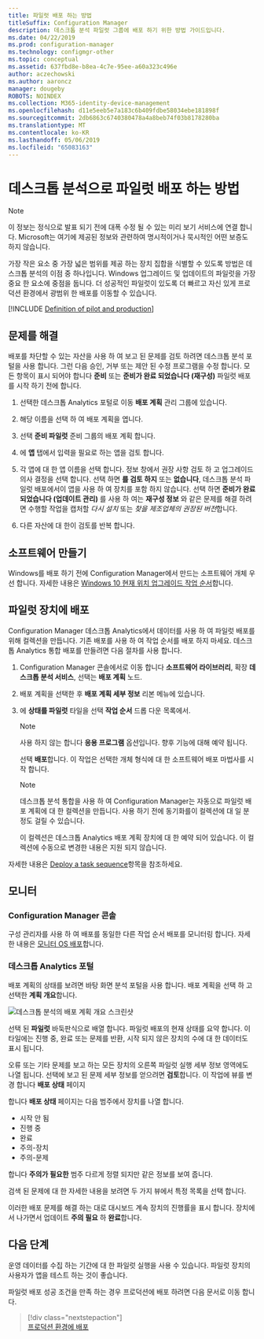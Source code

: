 ```yaml
---
title: 파일럿 배포 하는 방법
titleSuffix: Configuration Manager
description: 데스크톱 분석 파일럿 그룹에 배포 하기 위한 방법 가이드입니다.
ms.date: 04/22/2019
ms.prod: configuration-manager
ms.technology: configmgr-other
ms.topic: conceptual
ms.assetid: 637fbd8e-b8ea-4c7e-95ee-a60a323c496e
author: aczechowski
ms.author: aaroncz
manager: dougeby
ROBOTS: NOINDEX
ms.collection: M365-identity-device-management
ms.openlocfilehash: d11e5eeb5e7a183c6b409fdbe58034ebe181898f
ms.sourcegitcommit: 2db6863c6740380478a4a8beb74f03b8178280ba
ms.translationtype: MT
ms.contentlocale: ko-KR
ms.lasthandoff: 05/06/2019
ms.locfileid: "65083163"
---
```

# <a name="how-to-deploy-to-pilot-with-desktop-analytics"></a>데스크톱 분석으로 파일럿 배포 하는 방법

> [!Note]  
> 이 정보는 정식으로 발표 되기 전에 대폭 수정 될 수 있는 미리 보기 서비스에 연결 합니다. Microsoft는 여기에 제공된 정보와 관련하여 명시적이거나 묵시적인 어떤 보증도 하지 않습니다.  

가장 작은 요소 중 가장 넓은 범위를 제공 하는 장치 집합을 식별할 수 있도록 방법은 데스크톱 분석의 이점 중 하나입니다. Windows 업그레이드 및 업데이트의 파일럿을 가장 중요 한 요소에 중점을 둡니다. 더 성공적인 파일럿이 있도록 더 빠르고 자신 있게 프로덕션 환경에서 광범위 한 배포를 이동할 수 있습니다.  

[!INCLUDE [Definition of pilot and production](includes/define-pilot-prod.md)]



## <a name="address-issues"></a>문제를 해결

배포를 차단할 수 있는 자산을 사용 하 여 보고 된 문제를 검토 하려면 데스크톱 분석 포털을 사용 합니다. 그런 다음 승인, 거부 또는 제안 된 수정 프로그램을 수정 합니다. 모든 항목이 표시 되어야 합니다 **준비** 또는 **준비가 완료 되었습니다 (재구성)** 파일럿 배포를 시작 하기 전에 합니다.

1. 선택한 데스크톱 Analytics 포털로 이동 **배포 계획** 관리 그룹에 있습니다.  

2. 해당 이름을 선택 하 여 배포 계획을 엽니다.  

3. 선택 **준비 파일럿** 준비 그룹의 배포 계획 합니다.  

4. 에 **앱** 탭에서 입력을 필요로 하는 앱을 검토 합니다.  

5. 각 앱에 대 한 앱 이름을 선택 합니다. 정보 창에서 권장 사항 검토 하 고 업그레이드 의사 결정을 선택 합니다. 선택 하면 **를 검토 하지** 또는 **없습니다**, 데스크톱 분석 파일럿 배포에서이 앱을 사용 하 여 장치를 포함 하지 않습니다. 선택 하면 **준비가 완료 되었습니다 (업데이트 관리)** 를 사용 하 여는 **재구성 정보** 와 같은 문제를 해결 하려면 수행할 작업을 캡처할 *다시 설치* 또는 *찾을 제조업체의 권장된 버전*합니다.

6. 다른 자산에 대 한이 검토를 반복 합니다.  



## <a name="create-software"></a>소프트웨어 만들기

Windows를 배포 하기 전에 Configuration Manager에서 만드는 소프트웨어 개체 우선 합니다. 자세한 내용은 [Windows 10 현재 위치 업그레이드 작업 순서](https://docs.microsoft.com/sccm/osd/deploy-use/create-a-task-sequence-to-upgrade-an-operating-system)합니다.



## <a name="deploy-to-pilot-devices"></a>파일럿 장치에 배포

Configuration Manager 데스크톱 Analytics에서 데이터를 사용 하 여 파일럿 배포를 위해 컬렉션을 만듭니다. 기존 배포를 사용 하 여 작업 순서를 배포 하지 마세요. 데스크톱 Analytics 통합 배포를 만들려면 다음 절차를 사용 합니다.

1. Configuration Manager 콘솔에서로 이동 합니다 **소프트웨어 라이브러리**, 확장 **데스크톱 분석 서비스**, 선택는 **배포 계획** 노드.  

2. 배포 계획을 선택한 후 **배포 계획 세부 정보** 리본 메뉴에 있습니다.  

3. 에 **상태를 파일럿** 타일을 선택 **작업 순서** 드롭 다운 목록에서.  

    > [!Note]  
    > 사용 하지 않는 합니다 **응용 프로그램** 옵션입니다. 향후 기능에 대해 예약 됩니다.

    선택 **배포**합니다. 이 작업은 선택한 개체 형식에 대 한 소프트웨어 배포 마법사를 시작 합니다.

    > [!Note]  
    > 데스크톱 분석 통합을 사용 하 여 Configuration Manager는 자동으로 파일럿 배포 계획에 대 한 컬렉션을 만듭니다. 사용 하기 전에 동기화를이 컬렉션에 대 일 분 정도 걸릴 수 있습니다.<!-- 3887891 -->
    >
    > 이 컬렉션은 데스크톱 Analytics 배포 계획 장치에 대 한 예약 되어 있습니다. 이 컬렉션에 수동으로 변경한 내용은 지원 되지 않습니다.<!-- 3866460, SCCMDocs-pr 3544 -->  

자세한 내용은 [Deploy a task sequence](/sccm/osd/deploy-use/deploy-a-task-sequence)항목을 참조하세요.



## <a name="monitor"></a>모니터

### <a name="configuration-manager-console"></a>Configuration Manager 콘솔

구성 관리자를 사용 하 여 배포를 동일한 다른 작업 순서 배포를 모니터링 합니다. 자세한 내용은 [모니터 OS 배포](/sccm/osd/deploy-use/monitor-operating-system-deployments)합니다.


### <a name="desktop-analytics-portal"></a>데스크톱 Analytics 포털

배포 계획의 상태를 보려면 바탕 화면 분석 포털을 사용 합니다. 배포 계획을 선택 하 고 선택한 **계획 개요**합니다.

![데스크톱 분석의 배포 계획 개요 스크린샷](media/deployment-plan-overview.png)

선택 된 **파일럿** 바둑판식으로 배열 합니다. 파일럿 배포의 현재 상태를 요약 합니다. 이 타일에는 진행 중, 완료 또는 문제를 반환, 시작 되지 않은 장치의 수에 대 한 데이터도 표시 됩니다.

오류 또는 기타 문제를 보고 하는 모든 장치의 오른쪽 파일럿 실행 세부 정보 영역에도 나열 됩니다. 선택에 보고 된 문제 세부 정보를 얻으려면 **검토**합니다. 이 작업에 뷰를 변경 합니다 **배포 상태** 페이지

합니다 **배포 상태** 페이지는 다음 범주에서 장치를 나열 합니다.

- 시작 안 됨
- 진행 중
- 완료
- 주의-장치
- 주의-문제

합니다 **주의가 필요한** 범주 다르게 정렬 되지만 같은 정보를 보여 줍니다.

검색 된 문제에 대 한 자세한 내용을 보려면 두 가지 뷰에서 특정 목록을 선택 합니다.

이러한 배포 문제를 해결 하는 대로 대시보드 계속 장치의 진행률을 표시 합니다. 장치에서 나가면서 업데이트 **주의 필요** 하 **완료**합니다.



## <a name="next-steps"></a>다음 단계

운영 데이터를 수집 하는 기간에 대 한 파일럿 실행을 사용 수 있습니다. 파일럿 장치의 사용자가 앱을 테스트 하는 것이 좋습니다.

파일럿 배포 성공 조건을 만족 하는 경우 프로덕션에 배포 하려면 다음 문서로 이동 합니다.
> [!div class="nextstepaction"]  
> [프로덕션 환경에 배포](/sccm/desktop-analytics/deploy-prod)  
